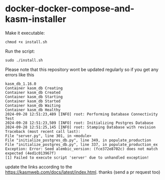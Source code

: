 # docker-docker-compose-and-kasm-installer

Make it executable: 
```
chmod +x install.sh
```
Run the script: 
```
sudo ./install.sh
```
Please note that this repository wont be updated regularly so if you get any errors like this 
```
kasm_db_1.16.0
Container kasm_db Creating
Container kasm_db Created
Container kasm_db Starting
Container kasm_db Started
Container kasm_db Waiting
Container kasm_db Healthy
2024-09-28 12:51:23,489 [INFO] root: Performing Database Connectivity Test
2024-09-28 12:51:23,509 [INFO] root: Initializing Postgres Database
2024-09-28 12:51:25,145 [INFO] root: Stamping Database with revision
Traceback (most recent call last):
File "server.py", line 301, in <module>
File "initialize_postgres_db.py", line 349, in populate_production
File "initialize_postgres_db.py", line 337, in populate_production_ex
Exception: Error: Seed alembic_version: (fce372e8702c) does not match expected (4ed1c013967f)
[1] Failed to execute script 'server' due to unhandled exception!
```

update the links according to the https://kasmweb.com/docs/latest/index.html. thanks (send a pr request too)



